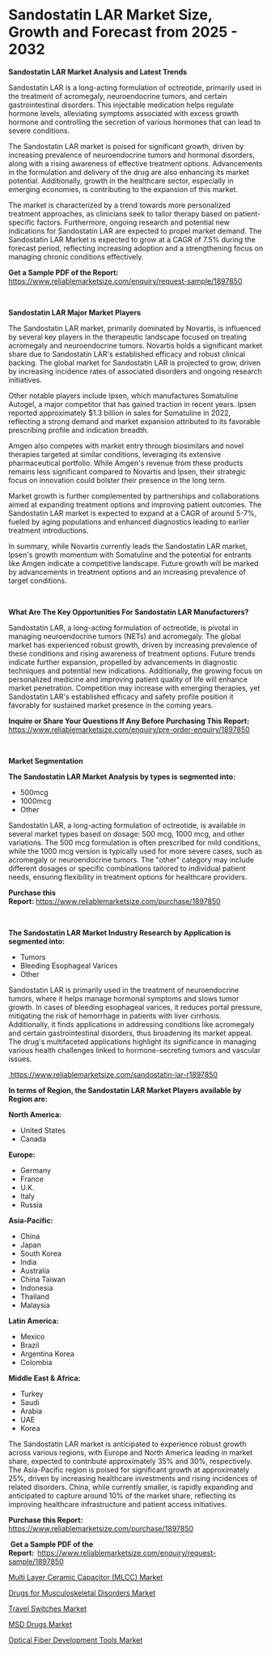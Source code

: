 <p><h1>Sandostatin LAR Market Size, Growth and Forecast from 2025 - 2032</h1></p><p><strong>Sandostatin LAR Market Analysis and Latest Trends</strong></p>
<p><p>Sandostatin LAR is a long-acting formulation of octreotide, primarily used in the treatment of acromegaly, neuroendocrine tumors, and certain gastrointestinal disorders. This injectable medication helps regulate hormone levels, alleviating symptoms associated with excess growth hormone and controlling the secretion of various hormones that can lead to severe conditions.</p><p>The Sandostatin LAR market is poised for significant growth, driven by increasing prevalence of neuroendocrine tumors and hormonal disorders, along with a rising awareness of effective treatment options. Advancements in the formulation and delivery of the drug are also enhancing its market potential. Additionally, growth in the healthcare sector, especially in emerging economies, is contributing to the expansion of this market.</p><p>The market is characterized by a trend towards more personalized treatment approaches, as clinicians seek to tailor therapy based on patient-specific factors. Furthermore, ongoing research and potential new indications for Sandostatin LAR are expected to propel market demand. The Sandostatin LAR Market is expected to grow at a CAGR of 7.5% during the forecast period, reflecting increasing adoption and a strengthening focus on managing chronic conditions effectively.</p></p>
<p><strong>Get a Sample PDF of the Report:&nbsp;</strong> <a href="https://www.reliablemarketsize.com/enquiry/request-sample/1897850?utm_campaign=2034&utm_medium=2&utm_source=Github&utm_content=ia&utm_term=08032025&utm_id=sandostatin-lar">https://www.reliablemarketsize.com/enquiry/request-sample/1897850</a></p>
<p>&nbsp;</p>
<p><strong>Sandostatin LAR Major Market Players</strong></p>
<p><p>The Sandostatin LAR market, primarily dominated by Novartis, is influenced by several key players in the therapeutic landscape focused on treating acromegaly and neuroendocrine tumors. Novartis holds a significant market share due to Sandostatin LAR's established efficacy and robust clinical backing. The global market for Sandostatin LAR is projected to grow, driven by increasing incidence rates of associated disorders and ongoing research initiatives.</p><p>Other notable players include Ipsen, which manufactures Somatuline Autogel, a major competitor that has gained traction in recent years. Ipsen reported approximately $1.3 billion in sales for Somatuline in 2022, reflecting a strong demand and market expansion attributed to its favorable prescribing profile and indication breadth.</p><p>Amgen also competes with market entry through biosimilars and novel therapies targeted at similar conditions, leveraging its extensive pharmaceutical portfolio. While Amgen's revenue from these products remains less significant compared to Novartis and Ipsen, their strategic focus on innovation could bolster their presence in the long term.</p><p>Market growth is further complemented by partnerships and collaborations aimed at expanding treatment options and improving patient outcomes. The Sandostatin LAR market is expected to expand at a CAGR of around 5-7%, fueled by aging populations and enhanced diagnostics leading to earlier treatment introductions.</p><p>In summary, while Novartis currently leads the Sandostatin LAR market, Ipsen's growth momentum with Somatuline and the potential for entrants like Amgen indicate a competitive landscape. Future growth will be marked by advancements in treatment options and an increasing prevalence of target conditions.</p></p>
<p>&nbsp;</p>
<p><strong>What Are The Key Opportunities For Sandostatin LAR Manufacturers?</strong></p>
<p><p>Sandostatin LAR, a long-acting formulation of octreotide, is pivotal in managing neuroendocrine tumors (NETs) and acromegaly. The global market has experienced robust growth, driven by increasing prevalence of these conditions and rising awareness of treatment options. Future trends indicate further expansion, propelled by advancements in diagnostic techniques and potential new indications. Additionally, the growing focus on personalized medicine and improving patient quality of life will enhance market penetration. Competition may increase with emerging therapies, yet Sandostatin LAR's established efficacy and safety profile position it favorably for sustained market presence in the coming years.</p></p>
<p><strong>Inquire or Share Your Questions If Any Before Purchasing This Report:</strong> <a href="https://www.reliablemarketsize.com/enquiry/pre-order-enquiry/1897850?utm_campaign=2034&utm_medium=2&utm_source=Github&utm_content=ia&utm_term=08032025&utm_id=sandostatin-lar">https://www.reliablemarketsize.com/enquiry/pre-order-enquiry/1897850</a></p>
<p>&nbsp;</p>
<p><strong>Market Segmentation</strong></p>
<p><strong>The Sandostatin LAR Market Analysis by types is segmented into:</strong></p>
<p><ul><li>500mcg</li><li>1000mcg</li><li>Other</li></ul></p>
<p><p>Sandostatin LAR, a long-acting formulation of octreotide, is available in several market types based on dosage: 500 mcg, 1000 mcg, and other variations. The 500 mcg formulation is often prescribed for mild conditions, while the 1000 mcg version is typically used for more severe cases, such as acromegaly or neuroendocrine tumors. The "other" category may include different dosages or specific combinations tailored to individual patient needs, ensuring flexibility in treatment options for healthcare providers.</p></p>
<p><strong>Purchase this Report:&nbsp;</strong><a href="https://www.reliablemarketsize.com/purchase/1897850?utm_campaign=2034&utm_medium=2&utm_source=Github&utm_content=ia&utm_term=08032025&utm_id=sandostatin-lar">https://www.reliablemarketsize.com/purchase/1897850</a></p>
<p>&nbsp;</p>
<p><strong>The Sandostatin LAR Market Industry Research by Application is segmented into:</strong></p>
<p><ul><li>Tumors</li><li>Bleeding Esophageal Varices</li><li>Other</li></ul></p>
<p><p>Sandostatin LAR is primarily used in the treatment of neuroendocrine tumors, where it helps manage hormonal symptoms and slows tumor growth. In cases of bleeding esophageal varices, it reduces portal pressure, mitigating the risk of hemorrhage in patients with liver cirrhosis. Additionally, it finds applications in addressing conditions like acromegaly and certain gastrointestinal disorders, thus broadening its market appeal. The drug's multifaceted applications highlight its significance in managing various health challenges linked to hormone-secreting tumors and vascular issues.</p></p>
<p><a href="https://www.reliablemarketsize.com/sandostatin-lar-r1897850?utm_campaign=2034&utm_medium=2&utm_source=Github&utm_content=ia&utm_term=08032025&utm_id=sandostatin-lar">&nbsp;https://www.reliablemarketsize.com/sandostatin-lar-r1897850</a></p>
<p><strong>In terms of Region, the Sandostatin LAR Market Players available by Region are:</strong></p>
<p>
    <p> <strong> North America: </strong>
        <ul>
            <li>United States</li>
            <li>Canada</li>
        </ul>
        </p> 
    <p> <strong> Europe: </strong>
        <ul>
            <li>Germany</li>
            <li>France</li>
            <li>U.K.</li>
            <li>Italy</li>
            <li>Russia</li>
        </ul>
        </p> 
    <p> <strong> Asia-Pacific: </strong>
        <ul>
            <li>China</li>
            <li>Japan</li>
            <li>South Korea</li>
            <li>India</li>
            <li>Australia</li>
            <li>China Taiwan</li>
            <li>Indonesia</li>
            <li>Thailand</li>
            <li>Malaysia</li>
        </ul>
        </p> 
    <p> <strong> Latin America: </strong>
        <ul>
            <li>Mexico</li>
            <li>Brazil</li>
            <li>Argentina Korea</li>
            <li>Colombia</li>
        </ul>
        </p> 
    <p> <strong> Middle East & Africa: </strong>
        <ul>
            <li>Turkey</li>
            <li>Saudi</li>
            <li>Arabia</li>
            <li>UAE</li>
            <li>Korea</li>
        </ul>
    </p>
    </p>
<p><p>The Sandostatin LAR market is anticipated to experience robust growth across various regions, with Europe and North America leading in market share, expected to contribute approximately 35% and 30%, respectively. The Asia-Pacific region is poised for significant growth at approximately 25%, driven by increasing healthcare investments and rising incidences of related disorders. China, while currently smaller, is rapidly expanding and anticipated to capture around 10% of the market share, reflecting its improving healthcare infrastructure and patient access initiatives.</p></p>
<p><strong>Purchase this Report: </strong><a href="https://www.reliablemarketsize.com/purchase/1897850?utm_campaign=2034&utm_medium=2&utm_source=Github&utm_content=ia&utm_term=08032025&utm_id=sandostatin-lar">https://www.reliablemarketsize.com/purchase/1897850</a></p>
<p>&nbsp;<strong>Get a Sample PDF of the Report:&nbsp;&nbsp;</strong><a href="https://www.reliablemarketsize.com/enquiry/request-sample/1897850?utm_campaign=2034&utm_medium=2&utm_source=Github&utm_content=ia&utm_term=08032025&utm_id=sandostatin-lar">https://www.reliablemarketsize.com/enquiry/request-sample/1897850</a></p>
<p><strong></strong></p>
<p><p><a href="https://www.linkedin.com/pulse/exploring-growth-opportunities-multi-layer-ceramic-capacitor-ubrmf?utm_campaign=2034&utm_medium=2&utm_source=Github&utm_content=ia&utm_term=08032025&utm_id=sandostatin-lar">Multi Layer Ceramic Capacitor (MLCC) Market</a></p><p><a href="https://github.com/achilekirwan/Market-Research-Report-List-1/blob/main/drugs-for-musculoskeletal-disorders-market.md?utm_campaign=2034&utm_medium=2&utm_source=Github&utm_content=ia&utm_term=08032025&utm_id=sandostatin-lar">Drugs for Musculoskeletal Disorders Market</a></p><p><a href="https://www.linkedin.com/pulse/travel-switches-value-chain-analysis-from-raw-materials-end-user-yfhhe?utm_campaign=2034&utm_medium=2&utm_source=Github&utm_content=ia&utm_term=08032025&utm_id=sandostatin-lar">Travel Switches Market</a></p><p><a href="https://github.com/yosenadhler/Market-Research-Report-List-1/blob/main/msd-drugs-market.md?utm_campaign=2034&utm_medium=2&utm_source=Github&utm_content=ia&utm_term=08032025&utm_id=sandostatin-lar">MSD Drugs Market</a></p><p><a href="https://www.linkedin.com/pulse/optical-fiber-development-tools-market-research-report-hyobc?utm_campaign=2034&utm_medium=2&utm_source=Github&utm_content=ia&utm_term=08032025&utm_id=sandostatin-lar">Optical Fiber Development Tools Market</a></p></p>